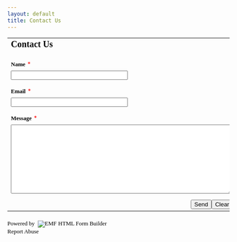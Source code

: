 ```yaml
---
layout: default
title: Contact Us
---
```


<form id="emf-form" enctype="multipart/form-data" method="post" action="http://www.emailmeform.com/builder/form/5aE928532fcbkav9SfA0W2p" name="emf-form">
  <table style="text-align:left;" cellpadding="2" cellspacing="0" border="0" bgcolor="transparent">
    <tr>
      <td style="" colspan="2">
        <font face="Verdana" size="2" color="#000000"><b style="font-size:20px;">Contact Us</b><br />
        <br /></font>
      </td>
    </tr>
    <tr valign="top">
      <td id="td_element_label_0" style="" align="">
        <font face="Verdana" size="2" color="#000000"><b>Name</b></font> <span style="color:red;"><small>*</small></span>
      </td>
    </tr>
    <tr>
      <td id="td_element_field_0" style="">
        <input id="element_0" name="element_0" value="" size="30" class="validate[required]" type="text" />
        <div style="padding-bottom:8px;color:#000000;"></div>
      </td>
    </tr>
    <tr valign="top">
      <td id="td_element_label_1" style="" align="">
        <font face="Verdana" size="2" color="#000000"><b>Email</b></font> <span style="color:red;"><small>*</small></span>
      </td>
    </tr>
    <tr>
      <td id="td_element_field_1" style="">
        <input id="element_1" name="element_1" class="validate[required,custom[email]]" value="" size="30" type="text" />
        <div style="padding-bottom:8px;color:#000000;"></div>
      </td>
    </tr>
    <tr valign="top">
      <td id="td_element_label_2" style="" align="">
        <font face="Verdana" size="2" color="#000000"><b>Message</b></font> <span style="color:red;"><small>*</small></span>
      </td>
    </tr>
    <tr>
      <td id="td_element_field_2" style="">
        <textarea id="element_2" name="element_2" cols="60" rows="10" class="validate[required]">
</textarea>
        <div style="padding-bottom:8px;color:#000000;"></div>
      </td>
    </tr>
    <tr>
      <td colspan="2" align="right">
        <input name="element_counts" value="3" type="hidden" /> <input name="embed" value="forms" type="hidden" /><input value="Send" type="submit" /><input value="Clear" type="reset" />
      </td>
    </tr>
  </table>
</form>
<div>
  <font face="Verdana" size="2" color="#000000">Powered by</font><span style="position: relative; padding-left: 3px; bottom: -5px;">
  <img src="https://www.emailmeform.com/builder/images/footer-logo.png" /></span><font face="Verdana" size="2" color="#000000">EMF</font> <a style="text-decoration:none;" href="http://www.emailmeform.com/" target="_blank"><font face="Verdana" size="2" color="#000000">HTML Form Builder</font></a>
</div>
<a style="line-height:20px;font-size:70%;text-decoration:none;" href="http://www.emailmeform.com/report-abuse.html?https://www.emailmeform.com/builder/form/5aE928532fcbkav9SfA0W2p" target="_blank"><font face="Verdana" size="2" color="#000000">Report Abuse</font></a>